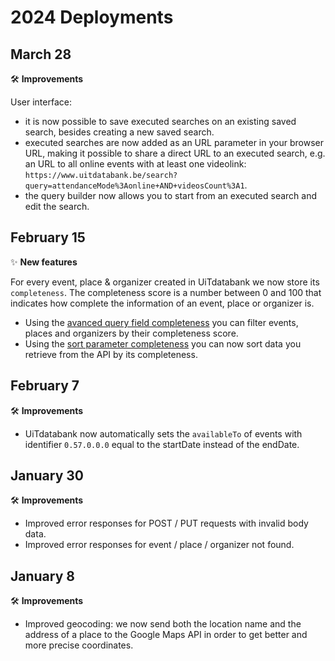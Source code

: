 # 2024 Deployments

## March 28

🛠 **Improvements**

User interface: 
* it is now possible to save executed searches on an existing saved search, besides creating a new saved search.
* executed searches are now added as an URL parameter in your browser URL, making it possible to share a direct URL to an executed search, e.g. an URL to all online events with at least one videolink: `https://www.uitdatabank.be/search?query=attendanceMode%3Aonline+AND+videosCount%3A1`.
* the query builder now allows you to start from an executed search and edit the search.


## February 15

✨ **New features**

For every event, place & organizer created in UiTdatabank we now store its `completeness`. The completeness score is a number between 0 and 100 that indicates how complete the information of an event, place or organizer is.
* Using the [avanced query field completeness](https://docs.publiq.be/docs/uitdatabank/search-api%2Fadvanced-queries#completeness) you can filter events, places and organizers by their completeness score.
* Using the [sort parameter completeness](https://docs.publiq.be/docs/uitdatabank/search-api%2Fsorting#completeness) you can now sort data you retrieve from the API by its completeness.

## February 7

🛠 **Improvements**

* UiTdatabank now automatically sets the `availableTo` of events with identifier `0.57.0.0.0` equal to the startDate instead of the endDate.

## January 30

🛠 **Improvements**

* Improved error responses for POST / PUT requests with invalid body data.
* Improved error responses for event / place / organizer not found.

## January 8

🛠 **Improvements**

* Improved geocoding: we now send both the location name and the address of a place to the Google Maps API in order to get better and more precise coordinates.
